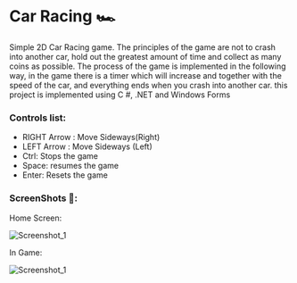 # Car Racing  🏎

Simple 2D Car Racing game. The principles of the game are not to crash into another car, hold out the greatest amount of time and collect as many coins as possible. The process of the game is implemented in the following way, in the game there is a timer which will increase and together with the speed of the car, and everything ends when you crash into another car. this project is implemented using C #, .NET and Windows Forms


 ### Controls list:

 
- RIGHT Arrow : Move Sideways(Right)
- LEFT Arrow : Move Sideways (Left)
- Ctrl: Stops the game
- Space: resumes the game
- Enter: Resets the game

### ScreenShots 📸:

Home Screen:

![Screenshot_1](https://user-images.githubusercontent.com/63552702/97798413-73b13a00-1c2e-11eb-8d50-589f344bf9e9.png)

In Game:

![Screenshot_1](https://user-images.githubusercontent.com/63552702/102898240-dfb36000-4471-11eb-977f-a278ab7a6525.png)
